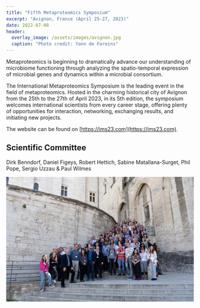 ```yaml
---
title: "Fifth Metaproteomics Symposium"
excerpt: "Avignon, France (April 25-27, 2023)"
date: 2022-07-08
header:
  overlay_image: /assets/images/avignon.jpg
  caption: "Photo credit: Yann de Fareins"
---
```


Metaproteomics is beginning to dramatically advance our understanding of microbiome functioning through analyzing the spatio-temporal expression of microbial genes and dynamics within a microbial consortium.

The International Metaproteomics Symposium is the leading event in the field of metaproteomics. Hosted in the charming historical city of Avignon from the 25th to the 27th of April 2023, in its 5th edition, the symposium welcomes international scientists from every career stage, offering plenty of opportunities for interaction, networking, exchanging results, and initiating new projects.

The website can be found on [https://ims23.com](https://ims23.com).

## Scientific Committee
Dirk Benndorf, Daniel Figeys, Robert Hettich, Sabine Matallana-Surget, Phil Pope, Sergio Uzzau & Paul Wilmes

![group picture](/assets/images/avignon_group.jpg)
